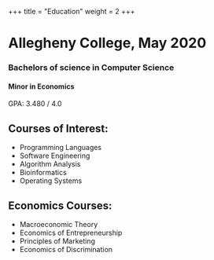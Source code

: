 +++
title = "Education"
weight = 2
+++

# Allegheny College, May 2020

### Bachelors of science in Computer Science
#### Minor in Economics
GPA: 3.480 / 4.0  

## Courses of Interest:
- Programming Languages
- Software Engineering
- Algorithm Analysis
- Bioinformatics
- Operating Systems

## Economics Courses:
- Macroeconomic Theory
- Economics of Entrepreneurship
- Principles of Marketing
- Economics of Discrimination

